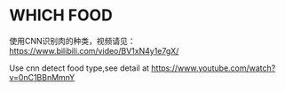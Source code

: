 # WHICH FOOD
使用CNN识别肉的种类，视频请见：https://www.bilibili.com/video/BV1xN4y1e7gX/

Use cnn detect food type,see detail at https://www.youtube.com/watch?v=0nC1BBnMmnY

